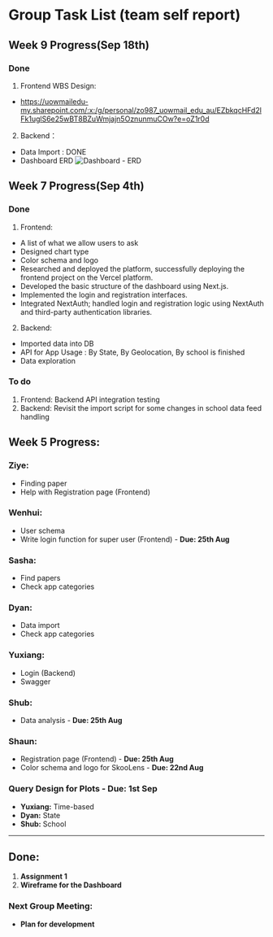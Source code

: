 # Group Task List (team self report)
## Week 9 Progress(Sep 18th)
### Done
1. Frontend WBS Design:
- https://uowmailedu-my.sharepoint.com/:x:/g/personal/zo987_uowmail_edu_au/EZbkqcHFd2lFk1uglS6e25wBT8BZuWmjajn5OznunmuCOw?e=oZ1r0d
2. Backend：
- Data Import : DONE
- Dashboard ERD
![Dashboard - ERD](https://github.com/user-attachments/assets/069ca933-0107-4bda-af88-05efcd7730ec)


## Week 7 Progress(Sep 4th)
### Done
1. Frontend:
- A list of what we allow users to ask
- Designed chart type
- Color schema and logo
- Researched and deployed the platform, successfully deploying the frontend project on the Vercel platform.
- Developed the basic structure of the dashboard using Next.js.
- Implemented the login and registration interfaces.
- Integrated NextAuth; handled login and registration logic using NextAuth and third-party authentication libraries.
2. Backend:
- Imported data into DB
- API for App Usage : By State, By Geolocation, By school is finished
- Data exploration
### To do
1. Frontend:
Backend API integration testing
2. Backend:
Revisit the import script for some changes in school data feed handling







## Week 5 Progress:

### Ziye:
- Finding paper
- Help with Registration page (Frontend)

### Wenhui:
- User schema
- Write login function for super user (Frontend) - **Due: 25th Aug**

### Sasha:
- Find papers
- Check app categories

### Dyan:
- Data import
- Check app categories

### Yuxiang:
- Login (Backend)
- Swagger

### Shub:
- Data analysis - **Due: 25th Aug**

### Shaun:
- Registration page (Frontend) - **Due: 25th Aug**
- Color schema and logo for SkooLens - **Due: 22nd Aug**

### Query Design for Plots - **Due: 1st Sep**
- **Yuxiang:** Time-based
- **Dyan:** State
- **Shub:** School

---
## Done:
1. **Assignment 1**
2. **Wireframe for the Dashboard**

### Next Group Meeting:
- **Plan for development**
